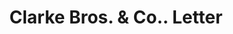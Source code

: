 ---
doi: 10.7916/D85F03SM
date_other: '1917'
date_other_textual: '1917'
form: correspondence
genre:
- Letters (correspondence)
name:
- Clarke Bros. & Co.
object_in_context_url: https://biggert.cul.columbia.edu/items/view/ave_biggert_00267
subject_hierarchical_geographic:
- Peoria, Illinois, United States
subject_name:
- Clarke Bros. & Co.
title: Clarke Bros. & Co.. Letter
sort_title: Clarke Bros. & Co.. Letter
call_number: ave_biggert_00267
coordinates:
- 40.72083333333334,-89.60944444444443
pid: ave_biggert_00267
identifiers: ave_biggert_00267
canvas_id: ldpd:395541
permalink: "/items/ave_biggert_00267/"
layout: iiif-image-page
---